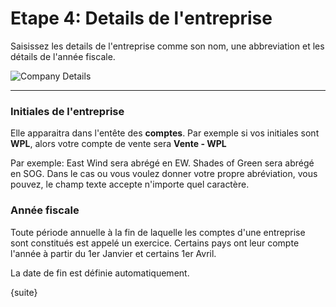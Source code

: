 # Etape 4: Details de l'entreprise

Saisissez les details de l'entreprise comme son nom, une abbreviation et les détails de l'année fiscale.

<img alt="Company Details" class="screenshot"
src="{{docs_base_url}}/assets/img/setup-wizard/step-4.png">

---

### Initiales de l'entreprise

Elle apparaitra dans l'entête des **comptes**. Par exemple si vos initiales sont **WPL**, alors votre compte de vente 
sera **Vente - WPL**

Par exemple: East Wind sera abrégé en EW. Shades of Green sera abrégé en SOG. Dans le cas ou vous voulez donner votre 
propre abréviation, vous pouvez, le champ texte accepte n'importe quel caractère.

### Année fiscale

Toute période annuelle à la fin de laquelle les comptes d'une entreprise sont constitués est appelé un exercice. Certains 
pays ont leur compte l'année à partir du 1er Janvier et certains 1er Avril.

La date de fin est définie automatiquement.

{suite}

